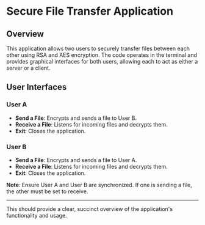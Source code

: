 # Secure File Transfer Application

## Overview

This application allows two users to securely transfer files between each other using RSA and AES encryption. The code operates in the terminal and provides graphical interfaces for both users, allowing each to act as either a server or a client.

## User Interfaces

### User A

- **Send a File**: Encrypts and sends a file to User B.
- **Receive a File**: Listens for incoming files and decrypts them.
- **Exit**: Closes the application.

### User B

- **Send a File**: Encrypts and sends a file to User A.
- **Receive a File**: Listens for incoming files and decrypts them.
- **Exit**: Closes the application.

**Note**: Ensure User A and User B are synchronized. If one is sending a file, the other must be set to receive.

---

This should provide a clear, succinct overview of the application's functionality and usage.
